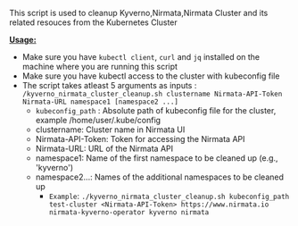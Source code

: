 This script is used to cleanup Kyverno,Nirmata,Nirmata Cluster and its related resouces from the Kubernetes Cluster

<ins>**Usage:**</ins>
- Make sure you have `kubectl client`, `curl` and `jq` installed on the machine where you are running this script
- Make sure you have kubectl access to the cluster with kubeconfig file
- The script takes atleast 5 arguments as inputs : `/kyverno_nirmata_cluster_cleanup.sh clustername Nirmata-API-Token Nirmata-URL namespace1 [namespace2 ...]`
	- `kubeconfig_path` : Absolute path of kubeconfig file for the cluster, example /home/user/.kube/config
	- clustername: Cluster name in Nirmata UI
	- Nirmata-API-Token: Token for accessing the Nirmata API
	- Nirmata-URL: URL of the Nirmata API
	- namespace1: Name of the first namespace to be cleaned up (e.g., 'kyverno')
	- namespace2...: Names of the additional namespaces to be cleaned up
        - `Example`: `./kyverno_nirmata_cluster_cleanup.sh kubeconfig_path test-cluster <Nirmata-API-Token> https://www.nirmata.io  nirmata-kyverno-operator kyverno nirmata`

